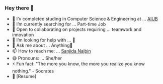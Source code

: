 ### Hey there 👋
- 🔭 I’v completed studing in Computer Science & Engineering at ... [AIUB](https://www.aiub.edu/)
- 🌱 I’m currently searching for ... Part-time Job
- 👯 Open to collaborating on projects requiring ... teamwork and innovation
- 🤔 I’m looking for help with ... 🤞	
- 💬 Ask me about ... Anything🙈
- 📫 How to reach me: ... [Sanjida Najbin](https://www.linkedin.com/in/sanjida-najbin-a4896b17a?lipi=urn%3Ali%3Apage%3Ad_flagship3_profile_view_base_contact_details%3By20DyuqxQ3y6hr76ICNAKg%3D%3D)
- 😄 Pronouns: ... She/her
- ⚡ Fun fact: "The more you know, the more you realize you know nothing." - Socrates
- 📝 [Resume]
